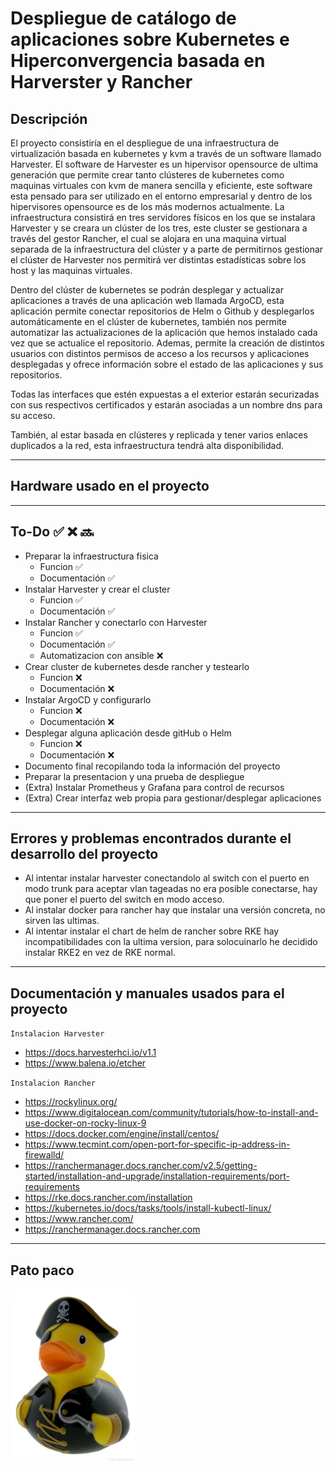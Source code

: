 # Despliegue de catálogo de aplicaciones sobre Kubernetes e Hiperconvergencia basada en Harverster y Rancher

## Descripción
El proyecto consistiría en el despliegue de una infraestructura de virtualización basada en kubernetes y kvm a través de un software llamado Harvester. El software de Harvester es un hipervisor opensource de ultima generación que permite crear tanto clústeres de kubernetes como maquinas virtuales con kvm de manera sencilla y eficiente, este software esta pensado para ser utilizado en el entorno empresarial y dentro de los hipervisores opensource es de los más modernos actualmente. La infraestructura consistirá en tres servidores físicos en los que se instalara Harvester y se creara un clúster de los tres, este cluster se gestionara a través del gestor Rancher, el cual se alojara en una maquina virtual separada de la infraestructura del clúster y a parte de permitirnos gestionar el clúster de Harvester nos permitirá ver distintas estadísticas sobre los host y las maquinas virtuales.

Dentro del  clúster de kubernetes se podrán desplegar y actualizar aplicaciones a través de una aplicación web llamada ArgoCD, esta aplicación permite conectar repositorios de Helm o Github y desplegarlos automáticamente en el clúster de kubernetes, también nos permite automatizar las actualizaciones de la aplicación que hemos instalado cada vez que se actualice el repositorio. Ademas, permite la creación de distintos usuarios con distintos permisos de acceso a los recursos y aplicaciones desplegadas y ofrece información sobre el estado de las aplicaciones y sus repositorios.

Todas las interfaces que estén expuestas a el exterior estarán securizadas con sus respectivos certificados y estarán asociadas a un nombre dns para su acceso.

También, al estar basada en clústeres y replicada y tener varios enlaces duplicados a la red, esta infraestructura tendrá alta disponibilidad.

---

## Hardware usado en el proyecto

---

## To-Do ✅ ❌ 🔜

- Preparar la infraestructura fisica
    - Funcion ✅
    - Documentación ✅
- Instalar Harvester y crear el cluster
    - Funcion ✅
    - Documentación ✅
- Instalar Rancher y conectarlo con Harvester
    - Funcion ✅
    - Documentación ✅
    - Automatizacion con ansible ❌
- Crear cluster de kubernetes desde rancher y testearlo
    - Funcion ❌
    - Documentación ❌
- Instalar ArgoCD y configurarlo
    - Funcion ❌
    - Documentación ❌
- Desplegar alguna aplicación desde gitHub o Helm
    - Funcion ❌
    - Documentación ❌
- Documento final recopilando toda la información del proyecto
- Preparar la presentacion y una prueba de despliegue
- (Extra) Instalar Prometheus y Grafana para control de recursos
- (Extra) Crear interfaz web propia para gestionar/desplegar aplicaciones

---

## Errores y problemas encontrados durante el desarrollo del proyecto
- Al intentar instalar harvester conectandolo al switch con el puerto en modo trunk para aceptar vlan tageadas no era posible conectarse, hay que poner el puerto del switch en modo acceso.
- Al instalar docker para rancher hay que instalar una versión concreta, no sirven las ultimas.
- Al intentar instalar el chart de helm de rancher sobre RKE hay incompatibilidades con la ultima version, para solocuinarlo he decidido instalar RKE2 en vez de RKE normal.

---

## Documentación y manuales usados para el proyecto

`Instalacion Harvester`

- https://docs.harvesterhci.io/v1.1
- https://www.balena.io/etcher

`Instalacion Rancher`

- https://rockylinux.org/
- https://www.digitalocean.com/community/tutorials/how-to-install-and-use-docker-on-rocky-linux-9
- https://docs.docker.com/engine/install/centos/
- https://www.tecmint.com/open-port-for-specific-ip-address-in-firewalld/
- https://ranchermanager.docs.rancher.com/v2.5/getting-started/installation-and-upgrade/installation-requirements/port-requirements
- https://rke.docs.rancher.com/installation
- https://kubernetes.io/docs/tasks/tools/install-kubectl-linux/
- https://www.rancher.com/
- https://ranchermanager.docs.rancher.com

---

## Pato paco

<img src="Misc/paco.jpeg" width="200" alt="El Paco" title="El Paco te roba el tabaco ;)">
